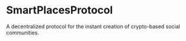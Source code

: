 # SmartPlacesProtocol
A decentralized protocol for the instant creation of crypto-based social communities.
